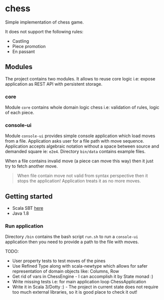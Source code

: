 # chess
Simple implementation of chess game.

It does not support the following rules:
- Castling
- Piece promotion
- En passant

## Modules
The project contains two modules. It allows to reuse core logic i.e: expose application as REST API with 
persistent storage.

### core
Module ``core`` contains whole domain logic chess i.e: validation of rules, logic of each piece.

### console-ui
Module `console-ui` provides simple console application which load moves from a file. 
Application asks user for a file path with move sequence. Application accepts algebraic notation without a space between 
source and demanded square ie: `e2e4`.  Directory `bin/data` contains example files.

When a file contains invalid move (a piece can move this way) then it just try to fetch another move.

> When file contain move not valid from syntax perspective then it stops the application! Application treats it as no more moves.

## Getting started

* Scala SBT [here](https://www.scala-sbt.org/)
* Java 1.8

### Run application

Directory `/bin` contains the bash script `run.sh` to run a `console-ui` application then you need to provide a path
to the file with moves. 


TODO: 
- User property tests to test moves of the pines
- Use Refined Type along with scala-newtype which allows for safer representation of domain objects like: Columns, Row
- Get rid of vars in ChessEngine - I can accomplish it by State monad :) 
- Write missing tests i.e: for main application loop ChessApplication
- Write it in Scala 3/Dotty :) - The project in current state does not require too much external libraries, so it is good place to check it out!